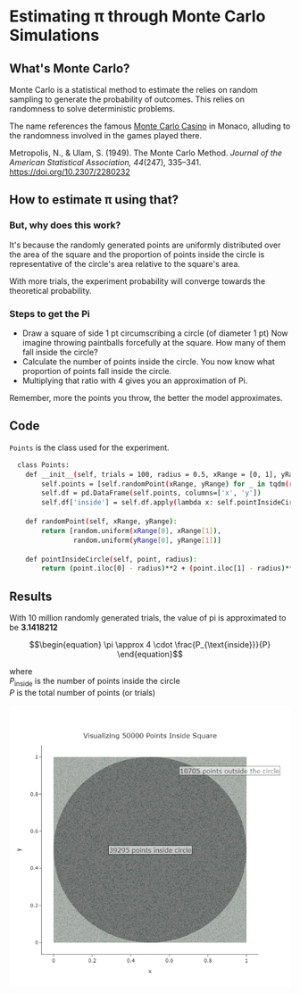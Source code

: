 
# Estimating π through Monte Carlo Simulations

## What's Monte Carlo?
Monte Carlo is a statistical method to estimate the relies on random sampling to generate the probability of outcomes. This relies on randomness to solve deterministic problems.

The name references the famous [Monte Carlo Casino](https://en.wikipedia.org/wiki/Monte_Carlo_Casino) in Monaco, alluding to the randomness involved in the games played there.

Metropolis, N., & Ulam, S. (1949). The Monte Carlo Method. *Journal of the American Statistical Association, 44*(247), 335–341. https://doi.org/10.2307/2280232

## How to estimate π using that?
### But, why does this work?
It's because the randomly generated points are uniformly distributed over the area of the square and the proportion of points inside the circle is representative of the circle's area relative to the square's area.

With more trials, the experiment probability will converge towards the theoretical probability.

### Steps to get the Pi

- Draw a square of side 1 pt circumscribing a circle (of diameter 1 pt)
Now imagine throwing paintballs forcefully at the square. How many of them fall inside the circle?
- Calculate the number of points inside the circle. You now know what proportion of points fall inside the circle.
- Multiplying that ratio with 4 gives you an approximation of Pi.

Remember, more the points you throw, the better the model approximates.

## Code

`Points` is the class used for the experiment.

```bash
  class Points:
    def __init__(self, trials = 100, radius = 0.5, xRange = [0, 1], yRange = [0, 1]):
        self.points = [self.randomPoint(xRange, yRange) for _ in tqdm(range(trials), desc='Generating Points')]
        self.df = pd.DataFrame(self.points, columns=['x', 'y'])
        self.df['inside'] = self.df.apply(lambda x: self.pointInsideCircle(x, radius), axis = 1)
    
    def randomPoint(self, xRange, yRange):
        return [random.uniform(xRange[0], xRange[1]),
                random.uniform(yRange[0], yRange[1])]
    
    def pointInsideCircle(self, point, radius):
        return (point.iloc[0] - radius)**2 + (point.iloc[1] - radius)**2 <= radius**2
```
## Results
With 10 million randomly generated trials, the value of pi is approximated to be __3.1418212__

$$\begin{equation}
\pi \approx 4 \cdot \frac{P_{\text{inside}}}{P}
\end{equation}$$

where <br> $P_{\text{inside}}$ is the number of points inside the circle
<br> $P$ is the total number of points (or trials)

![Simulation Results for 50000 data points](results/simulation)







